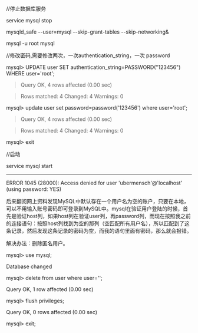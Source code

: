 //停止数据库服务

service mysql stop

mysqld_safe --user=mysql --skip-grant-tables --skip-networking&

mysql -u root mysql

//修改密码,需要修改两次，一次authentication_string，一次 password

mysql> UPDATE user SET authentication_string=PASSWORD("123456") WHERE user='root'; 

>Query OK, 4 rows affected (0.00 sec)

>Rows matched: 4  Changed: 4  Warnings: 0 

mysql> update user set password=password('123456') where user='root';

>Query OK, 4 rows affected (0.00 sec)

>Rows matched: 4  Changed: 4  Warnings: 0

mysql> exit

//启动

service mysql start

------------------------
ERROR 1045 (28000): Access denied for user 'ubermensch'@'localhost' (using password: YES)

后来翻阅网上资料发现MySQL中默认存在一个用户名为空的账户，只要在本地，可以不用输入账号密码即可登录到MySQL中。mysql在验证用户登陆的时候，首先是验证host列，如果host列在验证user列，再password列，而现在按照我之前的连接语句：按照host列找到为空的那列（空匹配所有用户名），所以匹配到了这条记录，然后发现这条记录的密码为空，而我的语句里面有密码，那么就会报错。

解决办法：删除匿名用户。

mysql> use mysql;

Database changed

mysql> delete from user where user='';

Query OK, 1 row affected (0.00 sec)

mysql> flush privileges;

Query OK, 0 rows affected (0.00 sec)

mysql> exit;
